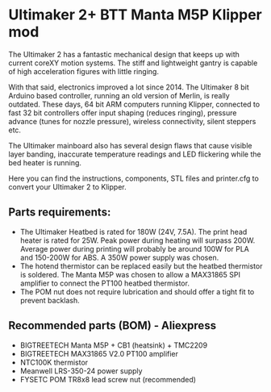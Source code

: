 # Ultimaker 2+ BTT Manta M5P Klipper mod 
The Ultimaker 2 has a fantastic mechanical design that keeps up with current coreXY motion systems. The stiff and lightweight gantry is capable of high acceleration figures with little ringing. 

With that said, electronics improved a lot since 2014.
The Ultimaker 8 bit Arduino based controller, running an old version of Merlin, is really outdated.
These days, 64 bit ARM computers running Klipper, connected to fast 32 bit controllers offer input shaping (reduces ringing), pressure advance (tunes for nozzle pressure), wireless connectivity, silent steppers etc.

The Ultimaker mainboard also has several design flaws that cause visible layer banding, inaccurate temperature readings and LED flickering while the bed heater is running.

Here you can find the instructions, components, STL files and printer.cfg to convert your Ultimaker 2 to Klipper.

## Parts requirements:
- The Ultimaker Heatbed is rated for 180W (24V, 7.5A). The print head heater is rated for 25W. Peak power during heating will surpass 200W. Average power during printing will probably be around 100W for PLA and 150-200W for ABS. A 350W power supply was chosen.
- The hotend thermistor can be replaced easily but the heatbed thermistor is soldered. The Manta M5P was chosen to allow a MAX31865 SPI amplifier to connect the PT100 heatbed thermistor.
- The POM nut does not require lubrication and should offer a tight fit to prevent backlash.

## Recommended parts (BOM) - Aliexpress
- BIGTREETECH Manta M5P + CB1 (heatsink) + TMC2209
- BIGTREETECH MAX31865 V2.0 PT100 amplifier
- NTC100K thermistor
- Meanwell LRS-350-24 power supply
- FYSETC POM TR8x8 lead screw nut (recommended)

